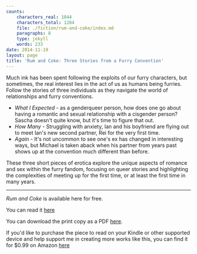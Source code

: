 ```yaml
---
counts:
    characters_real: 1044
    characters_total: 1284
    file: ./fiction/rum-and-coke/index.md
    paragraphs: 8
    type: jekyll
    words: 233
date: 2014-11-19
layout: page
title: 'Rum and Coke: Three Stories from a Furry Convention'
---
```


Much ink has been spent following the exploits of our furry characters, but sometimes, the real interest lies in the act of us as humans being furries.  Follow the stories of three individuals as they navigate the world of relationships and furry conventions.

* *What I Expected* - as a genderqueer person, how does one go about having a romantic and sexual relationship with a cisgender person?  Sascha doesn't quite know, but it's time to figure that out.
* *How Many* - Struggling with anxiety, Ian and his boyfriend are flying out to meet Ian's new second partner, Rei for the very first time.
* *Again* - It's not uncommon to see one's ex has changed in interesting ways, but Michael is taken aback when his partner from years past shows up at the convention much different than before.

These three short pieces of erotica explore the unique aspects of romance and sex within the furry fandom, focusing on queer stories and highlighting the complexities of meeting up for the first time, or at least the first time in many years.

-----

*Rum and Coke* is available here for free.

You can read it [here](full)

You can download the print copy as a PDF [here](rum-and-coke--print.pdf).

If you'd like to purchase the piece to read on your Kindle or other supported device and help support me in creating more works like this, you can find it for $0.99 on Amazon [here](http://www.amazon.com/Rum-Coke-Three-Stories-Convention-ebook/dp/B0160RTUWK/)
